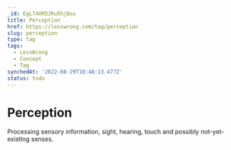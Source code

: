 ```yaml
---
_id: EgL74XM3JRu5hjQxu
title: Perception
href: https://lesswrong.com/tag/perception
slug: perception
type: tag
tags:
  - LessWrong
  - Concept
  - Tag
synchedAt: '2022-08-29T10:48:13.477Z'
status: todo
---
```


# Perception

Processing sensory information, sight, hearing, touch and possibly not-yet-existing senses.
